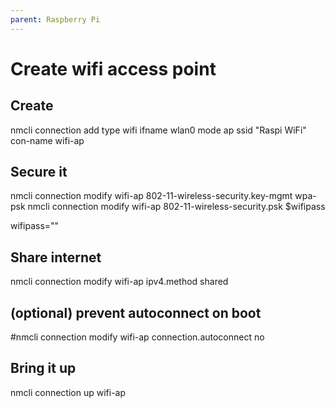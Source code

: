 ```yaml
---
parent: Raspberry Pi
---
```


# Create wifi access point

## Create
nmcli connection add type wifi ifname wlan0 mode ap ssid "Raspi WiFi" con-name wifi-ap

## Secure it
nmcli connection modify wifi-ap 802-11-wireless-security.key-mgmt wpa-psk
nmcli connection modify wifi-ap 802-11-wireless-security.psk $wifipass

wifipass=""

## Share internet
nmcli connection modify wifi-ap ipv4.method shared

## (optional) prevent autoconnect on boot
#nmcli connection modify wifi-ap connection.autoconnect no

## Bring it up
nmcli connection up wifi-ap

